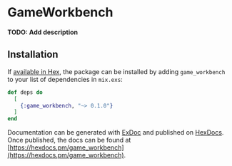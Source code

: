 # GameWorkbench

**TODO: Add description**

## Installation

If [available in Hex](https://hex.pm/docs/publish), the package can be installed
by adding `game_workbench` to your list of dependencies in `mix.exs`:

```elixir
def deps do
  [
    {:game_workbench, "~> 0.1.0"}
  ]
end
```

Documentation can be generated with [ExDoc](https://github.com/elixir-lang/ex_doc)
and published on [HexDocs](https://hexdocs.pm). Once published, the docs can
be found at [https://hexdocs.pm/game_workbench](https://hexdocs.pm/game_workbench).

